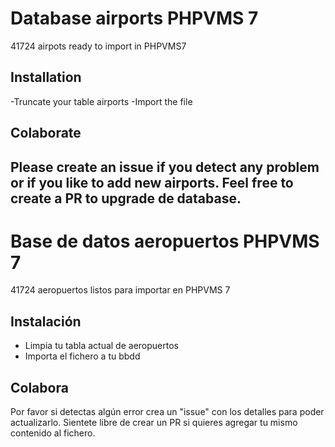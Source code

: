 ﻿# Database airports PHPVMS 7
41724 airpots ready to import in PHPVMS7

## Installation
-Truncate your table airports
-Import the file

## Colaborate
Please create an issue if you detect any problem or if you like to add new airports.
Feel free to create a PR to upgrade de database.
---
# Base de datos aeropuertos PHPVMS 7
41724 aeropuertos listos para importar en PHPVMS 7

## Instalación
- Limpia tu tabla actual de aeropuertos
- Importa el fichero a tu bbdd

## Colabora
Por favor si detectas algún error crea un "issue" con los detalles para poder actualizarlo.
Sientete libre de crear un PR si quieres agregar tu mismo contenido al fichero.